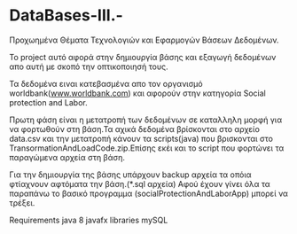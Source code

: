 # DataBases-III.-
Προχωημένα Θέματα Τεχνολογιών και Εφαρμογών Βάσεων Δεδομένων.

﻿Το project αυτό αφορά στην δημιουργία βάσης και εξαγωγή δεδομένων απο αυτή με σκοπό την οπτικοποιησή τους.
 
Τα δεδομένα ειναι κατεβασμένα απο τον οργανισμό worldbank(www.worldbank.com) και αφορούν στην κατηγορία Social protection and Labor.

Πρωτη φάση είναι η μετατροπή των δεδομένων σε καταλληλη  μορφή για να φορτωθούν στη βάση.Τα αχικά δεδομένα βρίσκονται στο αρχείο data.csv 
και την μετατροπή κάνουν τα scripts(java)  που βρισκονται στο TransormationAndLoadCode.zip.Επίσης εκέι και το script που φορτώνει τα παραγώμενα 
αρχεία στη βάση.

Για την δημιουργία της βάσης υπάρχουν backup αρχεία τα οπόια φτίαχνουν αφτόματα την βάση.(*.sql αρχεία)
Αφού έχουν γίνει όλα τα παραπάνω το βασικό προγραμμα (socialProtectionAndLaborApp) μπορεί να τρέξει.

Requirements
java 8 
javafx libraries
mySQL
